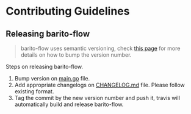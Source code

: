 # Contributing Guidelines

## Releasing barito-flow

> barito-flow uses semantic versioning, check [this page](https://semver.org/) for more details on how to bump the version number.

Steps on releasing barito-flow.

1. Bump version on [main.go](main.go) file.
2. Add appropriate changelogs on [CHANGELOG.md](CHANGELOG.md) file. Please follow existing format.
3. Tag the commit by the new version number and push it, travis will automatically build and release barito-flow.
